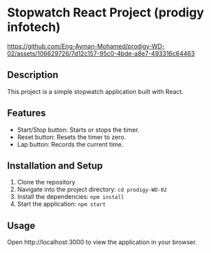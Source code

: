 # Stopwatch React Project (prodigy infotech)

https://github.com/Eng-Ayman-Mohamed/prodigy-WD-02/assets/106629726/7d12c157-95c0-4bde-a8e7-493316c64463


## Description

This project is a simple stopwatch application built with React.

## Features

- Start/Stop button: Starts or stops the timer.
- Reset button: Resets the timer to zero.
- Lap button: Records the current time.

## Installation and Setup

1. Clone the repository
2. Navigate into the project directory: `cd prodigy-WD-02`
3. Install the dependencies: `npm install`
4. Start the application: `npm start`

## Usage

Open http://localhost:3000 to view the application in your browser.

